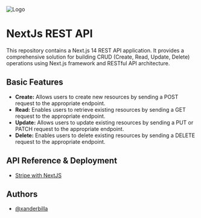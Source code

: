 
![Logo](https://i.imgur.com/eMfjSo3.png)


# NextJs REST API 
 
 This repository contains a Next.js 14 REST API application. It provides a comprehensive solution for building CRUD (Create, Read, Update, Delete) operations using Next.js framework and RESTful API architecture.

## Basic Features

- **Create:** Allows users to create new resources by sending a POST request to the appropriate endpoint.
- **Read:** Enables users to retrieve existing resources by sending a GET request to the appropriate endpoint.
- **Update:** Allows users to update existing resources by sending a PUT or PATCH request to the appropriate endpoint.
- **Delete:** Enables users to delete existing resources by sending a DELETE request to the appropriate endpoint.


## API Reference & Deployment

* [Stripe with NextJS](https://github.com/xanderbilla/next-crud-app/blob/Stripe-Project/blob/Projects/Stripe%20Project.md)


## Authors

- [@xanderbilla](https://www.github.com/xanderbilla)

